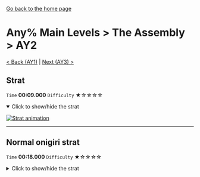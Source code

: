 [Go back to the home page](https://github.com/Doublevil/scbspeedrun)

# Any% Main Levels > The Assembly > AY2

[< Back (AY1)](https://github.com/Doublevil/scbspeedrun/blob/main/levels/any_ml/A/AY1.md) | [Next (AY3) >](https://github.com/Doublevil/scbspeedrun/blob/main/levels/any_ml/A/AY3.md)

## Strat

`Time` **00:09.000** `Difficulty` ★☆☆☆☆
<details open>
  <summary>Click to show/hide the strat</summary>

  [![Strat animation](https://github.com/Doublevil/scbspeedrun/blob/main/media/levels/A/AY2_Strat.webp)](https://github.com/Doublevil/scbspeedrun/blob/main/media/levels/A/AY2_Strat.mp4?raw=true)
</details>

---
## Normal onigiri strat

`Time` **00:18.000** `Difficulty` ★☆☆☆☆
<details>
  <summary>Click to show/hide the strat</summary>

  [![Strat animation](https://github.com/Doublevil/scbspeedrun/blob/main/media/levels/A/AY2_NormalOnigiri.webp)](https://github.com/Doublevil/scbspeedrun/blob/main/media/levels/A/AY2_NormalOnigiri.mp4?raw=true)
</details>
